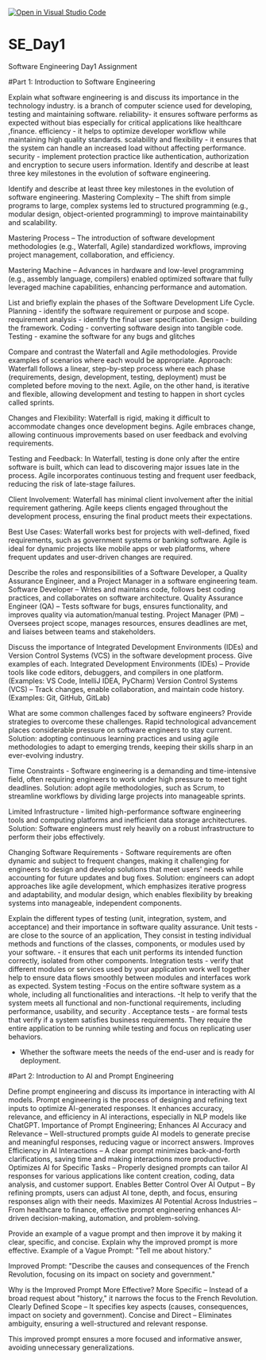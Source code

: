 [![Open in Visual Studio Code](https://classroom.github.com/assets/open-in-vscode-2e0aaae1b6195c2367325f4f02e2d04e9abb55f0b24a779b69b11b9e10269abc.svg)](https://classroom.github.com/online_ide?assignment_repo_id=18389636&assignment_repo_type=AssignmentRepo)
# SE_Day1
Software Engineering Day1 Assignment

#Part 1: Introduction to Software Engineering

Explain what software engineering is and discuss its importance in the technology industry. is a branch of computer science used for developing, testing and maintaining software.
 reliability- it ensures software performs as expected without bias especially for critical applications like healthcare ,finance. 
 efficiency - it helps to optimize developer workflow while maintaining high quality standards.
 scalability and flexibility - it ensures that the system can handle an increased load without affecting performance.
 security - implement protection practice like authentication, authorization and encryption to secure users information. Identify and describe at least three key milestones in the evolution of software engineering.




Identify and describe at least three key milestones in the evolution of software engineering.
Mastering Complexity – The shift from simple programs to large, complex systems led to structured programming (e.g., modular design, object-oriented programming) to improve maintainability and scalability.

Mastering Process – The introduction of software development methodologies (e.g., Waterfall, Agile) standardized workflows, improving project management, collaboration, and efficiency.

Mastering Machine – Advances in hardware and low-level programming (e.g., assembly language, compilers) enabled optimized software that fully leveraged machine capabilities, enhancing performance and automation.


List and briefly explain the phases of the Software Development Life Cycle.
Planning - identify the software requirement or purpose and scope.
requirement analysis - identify the final user specification. 
Design - building the framework. 
Coding - converting software design into tangible code.
Testing - examine the software for any bugs and glitches


Compare and contrast the Waterfall and Agile methodologies. Provide examples of scenarios where each would be appropriate.
Approach:
Waterfall follows a linear, step-by-step process where each phase (requirements, design, development, testing, deployment) must be completed before moving to the next. Agile, on the other hand, is iterative and flexible, allowing development and testing to happen in short cycles called sprints.

Changes and Flexibility:
Waterfall is rigid, making it difficult to accommodate changes once development begins. Agile embraces change, allowing continuous improvements based on user feedback and evolving requirements.

Testing and Feedback:
In Waterfall, testing is done only after the entire software is built, which can lead to discovering major issues late in the process. Agile incorporates continuous testing and frequent user feedback, reducing the risk of late-stage failures.

Client Involvement:
Waterfall has minimal client involvement after the initial requirement gathering. Agile keeps clients engaged throughout the development process, ensuring the final product meets their expectations.

Best Use Cases:
Waterfall works best for projects with well-defined, fixed requirements, such as government systems or banking software. Agile is ideal for dynamic projects like mobile apps or web platforms, where frequent updates and user-driven changes are required.


Describe the roles and responsibilities of a Software Developer, a Quality Assurance Engineer, and a Project Manager in a software engineering team.
Software Developer – Writes and maintains code, follows best coding practices, and collaborates on software architecture.
Quality Assurance Engineer (QA) – Tests software for bugs, ensures functionality, and improves quality via automation/manual testing.
Project Manager (PM) – Oversees project scope, manages resources, ensures deadlines are met, and liaises between teams and stakeholders.


Discuss the importance of Integrated Development Environments (IDEs) and Version Control Systems (VCS) in the software development process. Give examples of each.
Integrated Development Environments (IDEs) – Provide tools like code editors, debuggers, and compilers in one platform. (Examples: VS Code, IntelliJ IDEA, PyCharm)
Version Control Systems (VCS) – Track changes, enable collaboration, and maintain code history. (Examples: Git, GitHub, GitLab)


What are some common challenges faced by software engineers? Provide strategies to overcome these challenges.
Rapid technological advancement places considerable pressure on software engineers to stay current.
Solution: adopting continuous learning practices and using agile methodologies to adapt to emerging trends, keeping their skills sharp in an ever-evolving industry.

Time Constraints - Software engineering is a demanding and time-intensive field, often requiring engineers to work under high pressure to meet tight deadlines.
Solution: adopt agile methodologies, such as Scrum, to streamline workflows by dividing large projects into manageable sprints.

Limited Infrastructure - limited high-performance software engineering tools and computing platforms and inefficient data storage architectures. 
Solution: Software engineers must rely heavily on a robust infrastructure to perform their jobs effectively.

Changing Software Requirements - Software requirements are often dynamic and subject to frequent changes, making it challenging for engineers to design and develop solutions that meet users' needs while accounting for future updates and bug fixes. 
Solution: engineers can adopt approaches like agile development, which emphasizes iterative progress and adaptability, and modular design, which enables flexibility by breaking systems into manageable, independent components.



Explain the different types of testing (unit, integration, system, and acceptance) and their importance in software quality assurance.
 Unit tests - are close to the source of an application, They consist in testing individual methods and functions of the classes, components, or modules used by your software. - it ensures that each unit performs its intended function correctly, isolated from other components.
 Integration tests - verify that different modules or services used by your application work well together help to ensure data flows smoothly between modules and interfaces work as expected.
 System testing -Focus on the entire software system as a whole, including all functionalities and interactions.
 -It help to verify that the system meets all functional and non-functional requirements, including performance, usability, and security .
 Acceptance tests - are formal tests that verify if a system satisfies business requirements. They require the entire application to be running while testing and focus on replicating user behaviors. 
- Whether the software meets the needs of the end-user and is ready for deployment.


#Part 2: Introduction to AI and Prompt Engineering


Define prompt engineering and discuss its importance in interacting with AI models.
Prompt engineering is the process of designing and refining text inputs to optimize AI-generated responses. It enhances accuracy, relevance, and efficiency in AI interactions, especially in NLP models like ChatGPT.
Importance of Prompt Engineering;
Enhances AI Accuracy and Relevance – Well-structured prompts guide AI models to generate precise and meaningful responses, reducing vague or incorrect answers.
Improves Efficiency in AI Interactions – A clear prompt minimizes back-and-forth clarifications, saving time and making interactions more productive.
Optimizes AI for Specific Tasks – Properly designed prompts can tailor AI responses for various applications like content creation, coding, data analysis, and customer support.
Enables Better Control Over AI Output – By refining prompts, users can adjust AI tone, depth, and focus, ensuring responses align with their needs.
Maximizes AI Potential Across Industries – From healthcare to finance, effective prompt engineering enhances AI-driven decision-making, automation, and problem-solving.


Provide an example of a vague prompt and then improve it by making it clear, specific, and concise. Explain why the improved prompt is more effective.
Example of a Vague Prompt:
"Tell me about history."

Improved Prompt:
"Describe the causes and consequences of the French Revolution, focusing on its impact on society and government."

Why is the Improved Prompt More Effective?
More Specific – Instead of a broad request about "history," it narrows the focus to the French Revolution.
Clearly Defined Scope – It specifies key aspects (causes, consequences, impact on society and government).
Concise and Direct – Eliminates ambiguity, ensuring a well-structured and relevant response.

This improved prompt ensures a more focused and informative answer, avoiding unnecessary generalizations.
